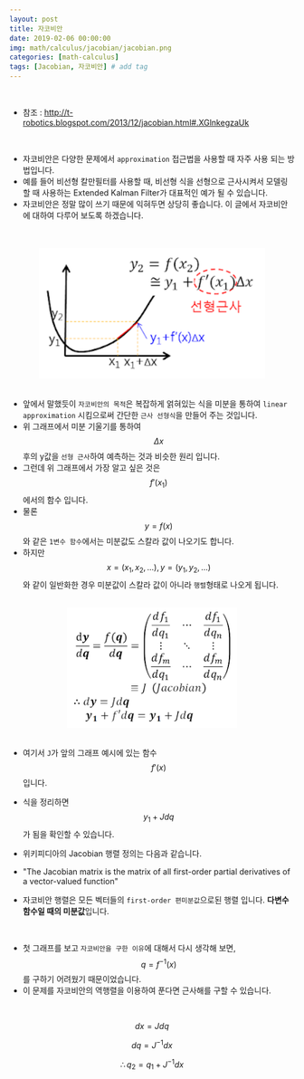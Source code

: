 ```yaml
---
layout: post
title: 자코비안 
date: 2019-02-06 00:00:00
img: math/calculus/jacobian/jacobian.png
categories: [math-calculus] 
tags: [Jacobian, 자코비안] # add tag
---
```


<br>

- 참조 : http://t-robotics.blogspot.com/2013/12/jacobian.html#.XGlnkegzaUk

<br>

- 자코비안은 다양한 문제에서 `approximation` 접근법을 사용할 때 자주 사용 되는 방법입니다.
- 예를 들어 비선형 칼만필터를 사용할 때, 비선형 식을 선형으로 근사시켜서 모델링 할 때 사용하는 Extended Kalman Filter가 대표적인 예가 될 수 있습니다.
- 자코비안은 정말 많이 쓰기 때문에 익혀두면 상당히 좋습니다. 이 글에서 자코비안에 대하여 다루어 보도록 하겠습니다.

<br>

<br>
<center><img src="../assets/img/math/calculus/jacobian/1.png" alt="Drawing" style="width: 400px;"/></center>
<br>

- 앞에서 말했듯이 `자코비안의 목적`은 복잡하게 얽혀있는 식을 미분을 통하여 `linear approximation` 시킴으로써 간단한 `근사 선형식`을 만들어 주는 것입니다.
- 위 그래프에서 미분 기울기를 통하여 $$ \Delta x $$ 후의 y값을 `선형 근사`하여 예측하는 것과 비슷한 원리 입니다.
- 그런데 위 그래프에서 가장 알고 싶은 것은 $$ f'(x_{1}) $$ 에서의 함수 입니다.  
- 물론 $$ y = f(x) $$와 같은 `1변수 함수`에서는 미분값도 스칼라 값이 나오기도 합니다. 
- 하지만 $$ x = (x_{1}, x_{2}, ...), y = (y_{1}, y_{2}, ...) $$와 같이 일반화한 경우 미분값이 스칼라 값이 아니라 `행렬`형태로 나오게 됩니다.

<br>
<center><img src="../assets/img/math/calculus/jacobian/2.png" alt="Drawing" style="width: 300px;"/></center>
<br>
    
- 여기서 `J`가 앞의 그래프 예시에 있는 함수 $$ f'(x) $$ 입니다.
- 식을 정리하면 $$ y_{1} + Jdq $$가 됨을 확인할 수 있습니다.
 
- 위키피디아의 Jacobian 행렬 정의는 다음과 같습니다.
- "The Jacobian matrix is the matrix of all first-order partial derivatives of a vector-valued function" 
- 자코비안 행렬은 모든 벡터들의 `first-order 편미분값`으로된 행렬 입니다. **다변수 함수일 때의 미분값**입니다.

<br>
    
- 첫 그래프를 보고 `자코비안을 구한 이유`에 대해서 다시 생각해 보면, $$ q = f^{-1}(x) $$ 를 구하기 어려웠기 때문이었습니다.
- 이 문제를 자코비안의 역행렬을 이용하여 푼다면 근사해를 구할 수 있습니다.

<br>
    
$$ dx = Jdq $$

$$ dq = J^{-1}dx $$

$$ \therefore q_{2} = q_{1} + J^{-1}dx  $$
    
<br>
